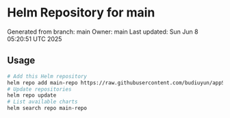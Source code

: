 # Helm Repository for main
Generated from branch: main
Owner: main
Last updated: Sun Jun  8 05:20:51 UTC 2025

## Usage
```bash
# Add this Helm repository
helm repo add main-repo https://raw.githubusercontent.com/budiuyun/appStore/helm-main/
# Update repositories
helm repo update
# List available charts
helm search repo main-repo
```
